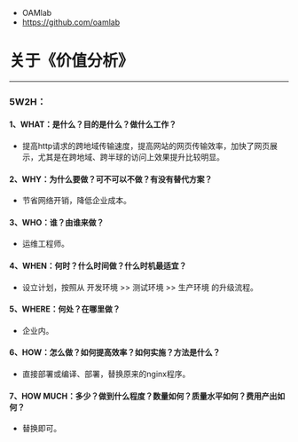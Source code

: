 - OAMlab
- https://github.com/oamlab

# 关于《价值分析》

- ----------------------------

### 5W2H：

#### 1、WHAT：是什么？目的是什么？做什么工作？
- 提高http请求的跨地域传输速度，提高网站的网页传输效率，加快了网页展示，尤其是在跨地域、跨半球的访问上效果提升比较明显。

#### 2、WHY：为什么要做？可不可以不做？有没有替代方案？
- 节省网络开销，降低企业成本。

#### 3、WHO：谁？由谁来做？
- 运维工程师。

#### 4、WHEN：何时？什么时间做？什么时机最适宜？
- 设立计划，按照从 开发环境 >> 测试环境 >> 生产环境 的升级流程。

#### 5、WHERE：何处？在哪里做？
- 企业内。

#### 6、HOW：怎么做？如何提高效率？如何实施？方法是什么？
- 直接部署或编译、部署，替换原来的nginx程序。

#### 7、HOW MUCH：多少？做到什么程度？数量如何？质量水平如何？费用产出如何？
- 替换即可。